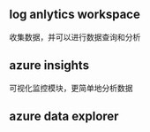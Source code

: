 ## log anlytics workspace
收集数据，并可以进行数据查询和分析
## azure insights
可视化监控模块，更简单地分析数据
## azure data explorer